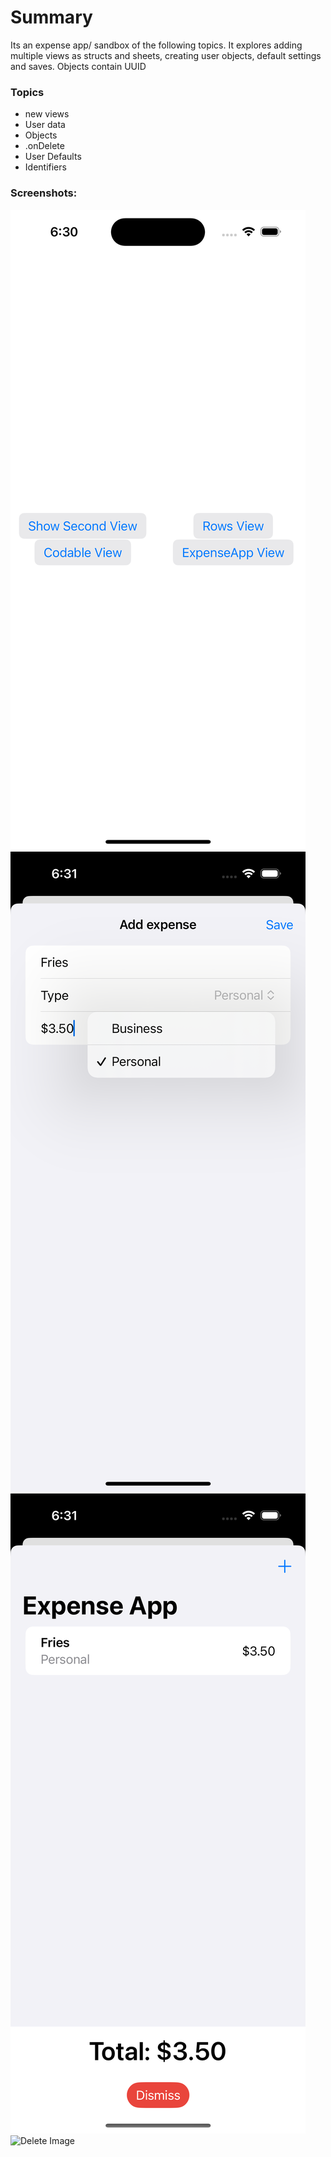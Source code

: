 #  Summary
Its an expense app/ sandbox of the following topics. It explores adding multiple views as structs and sheets, creating user objects, default settings and saves. Objects contain UUID


### Topics
- new views
- User data
- Objects
- .onDelete
- User Defaults
- Identifiers


### Screenshots:

![Home Image](./expenseApp/Assets.xcassets/home.imageset/home.png)
![AddItem Image](./expenseApp/Assets.xcassets/additem.imageset/additem.png)
![PostAdd Image](./expenseApp/Assets.xcassets/postadd.imageset/postadd.png)
![Delete Image](./expenseApp/Assets.xcassets/delete.imageset/delete.png)
